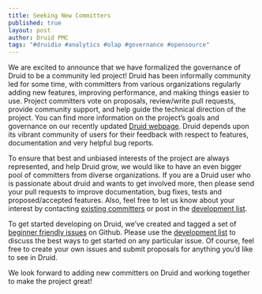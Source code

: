 ```yaml
---
title: Seeking New Committers
published: true
layout: post
author: Druid PMC
tags: "#druidio #analytics #olap #governance #opensource"
---
```


We are excited to announce that we have formalized the governance of Druid to
be a community led project! Druid has been informally community led for some
time, with committers from various organizations regularly adding new features,
improving performance, and making things easier to use. Project committers vote
on proposals, review/write pull requests, provide community support, and help
guide the technical direction of the project. You can find more information on
the project’s goals and governance on our recently updated [Druid webpage](
http://druid.io/community/). Druid depends upon its vibrant community of users
for their feedback with respect to features, documentation and very helpful bug
reports.

To ensure that best and unbiased interests of the project are always
represented, and help Druid grow, we would like to have an even bigger pool of
committers from diverse organizations. If you are a Druid user who is
passionate about druid and wants to get involved more, then please send your
pull requests to improve documentation, bug fixes, tests and proposed/accepted
features. Also, feel free to let us know about your interest by contacting
[existing committers](http://druid.io/community/) or post in the [development
list](https://groups.google.com/forum/#!forum/druid-development).

To get started developing on Druid, we’ve created and tagged a set of [beginner
friendly
issues](https://github.com/apache/incubator-druid/labels/Difficulty%20-%20Easy) on
Github. Please use the [development
list](https://groups.google.com/forum/#!forum/druid-development) to discuss the
best ways to get started on any particular issue. Of course, feel free to
create your own issues and submit proposals for anything you’d like to see in
Druid.

We look forward to adding new committers on Druid and working together to make
the project great!
